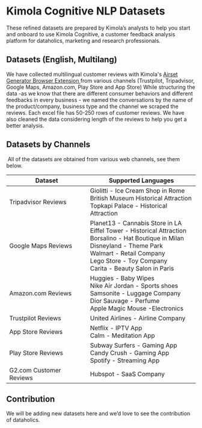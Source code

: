# Kimola Cognitive NLP Datasets
These refined datasets are prepared by Kimola’s analysts to help you start and onboard to use Kimola Cognitive, a customer feedback analysis platform for dataholics, marketing and research professionals.

## Datasets (English, Multilang)
We have collected multilingual customer reviews with Kimola's [Airset Generator Browser Extension ](https://chrome.google.com/webstore/detail/airset-generator/gejjhbmdieaablhpbpmejjchiidmedmn) from various channels (Trustpilot, Tripadvisor, Google Maps, Amazon.com, Play Store and App Store) While structuring the data -as we know that there are different consumer behaviors and different feedbacks in every business - we named the conversations by the name of the product/company, business type and the channel we scraped the reviews. Each excel file has 50-250 rows of customer reviews. We have also cleaned the data considering length of the reviews to help you get a better analysis.


## Datasets by Channels
 All of the datasets are obtained from various web channels, see them below. 

| Dataset  | Supported Languages |
| ------------- | ------------- |
| Tripadvisor Reviews  | Giolitti - Ice Cream Shop in Rome <br> British Museum Historical Attraction  <br> Topkapi Palace - Historical Attraction  |
| Google Maps Reviews  | Planet13 - Cannabis Store in LA<br>Eiffel Tower - Historical Attraction<br>Borsalino - Hat Boutique in Milan<br>Disneyland - Theme Park<br>Walmart - Retail Company<br>Lego Store - Toy Company<br>Carita - Beauty Salon in Paris<br>  |
| Amazon.com Reviews  | Huggies - Baby Wipes <br>Nike Air Jordan - Sports shoes <br>Samsonite - Luggage Company <br>Dior Sauvage - Perfume <br>Apple Magic Mouse -Electronics <br>  |
| Trustpilot Reviews  | United Airlines - Airline Company |
| App Store Reviews  | Netflix - IPTV App <br> Calm - Meditation App <br>  |
| Play Store Reviews  | Subway Surfers - Gaming App <br> Candy Crush - Gaming App <br> Spotify - Streaming App <br> |
| G2.com Customer Reviews  | Hubspot - SaaS Company  |

## Contribution
We will be adding new datasets here and we’d love to see the contribution of dataholics. 

